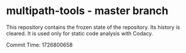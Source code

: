 # multipath-tools - master branch

This repository contains the frozen state of the repository.
Its history is cleared. It is used only for static code
analysis with Codacy.

Commit Time: 1726800658